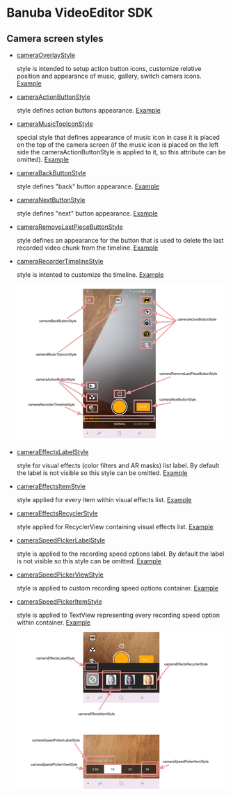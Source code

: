 # Banuba VideoEditor SDK
## Camera screen styles  

- [cameraOverlayStyle](app/src/main/res/values/themes.xml#L22) 

    style is intended to setup action button icons, customize relative position and appearance of music, gallery, switch camera icons. [Example](app/src/main/res/values/themes.xml#L199)  
- [cameraActionButtonStyle](app/src/main/res/values/themes.xml#L23)

    style defines action buttons appearance. [Example](app/src/main/res/values/themes.xml#L269)
- [cameraMusicTopIconStyle](app/src/main/res/values/themes.xml#L24)

    special style that defines appearance of music icon in case it is placed on the top of the camera screen (if the music icon is placed on the left side the cameraActionButtonStyle is applied to it, so this attribute can be omitted). [Example](app/src/main/res/values/themes.xml#L266)
- [cameraBackButtonStyle](app/src/main/res/values/themes.xml#L25)

    style defines "back" button appearance. [Example](app/src/main/res/values/themes.xml#L272)
- [cameraNextButtonStyle](app/src/main/res/values/themes.xml#L26)

    style defines "next" button appearance. [Example](app/src/main/res/values/themes.xml#L278)
- [cameraRemoveLastPieceButtonStyle](app/src/main/res/values/themes.xml#L27)

    style defines an appearance for the button that is used to delete the last recorded video chunk from the timeline. [Example](app/src/main/res/values/themes.xml#L312)
- [cameraRecorderTimelineStyle](app/src/main/res/values/themes.xml#L29)

    style is intented to customize the timeline. [Example](app/src/main/res/values/themes.xml#L315)

    ![img](screenshots/camera1.png)
- [cameraEffectsLabelStyle](app/src/main/res/values/themes.xml#L30)

    style for visual effects (color filters and AR masks) list label. By default the label is not visible so this style can be omitted. [Example](app/src/main/res/values/themes.xml#L284)
- [cameraEffectsItemStyle](app/src/main/res/values/themes.xml#L31)

    style applied for every item within visual effects list. [Example](app/src/main/res/values/themes.xml#L287)
- [cameraEffectsRecyclerStyle](app/src/main/res/values/themes.xml#L32)

    style applied for RecyclerView containing visual effects list. [Example](app/src/main/res/values/themes.xml#L290)
- [cameraSpeedPickerLabelStyle](app/src/main/res/values/themes.xml#L33)

    style is applied to the recording speed options label. By default the label is not visible so this style can be omitted. [Example](app/src/main/res/values/themes.xml#L293)
- [cameraSpeedPickerViewStyle](app/src/main/res/values/themes.xml#L34)

    style is applied to custom recording speed options container. [Example](app/src/main/res/values/themes.xml#L296)
- [cameraSpeedPickerItemStyle](app/src/main/res/values/themes.xml#L35)

    style is applied to TextView representing every recording speed option within container. [Example](app/src/main/res/values/themes.xml#L302)

    ![img](screenshots/camera2.png)